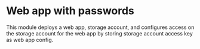 # Web app with passwords 
This module deploys a web app, storage account, and configures access on the storage account for the web app by storing storage account access key as web app config. 